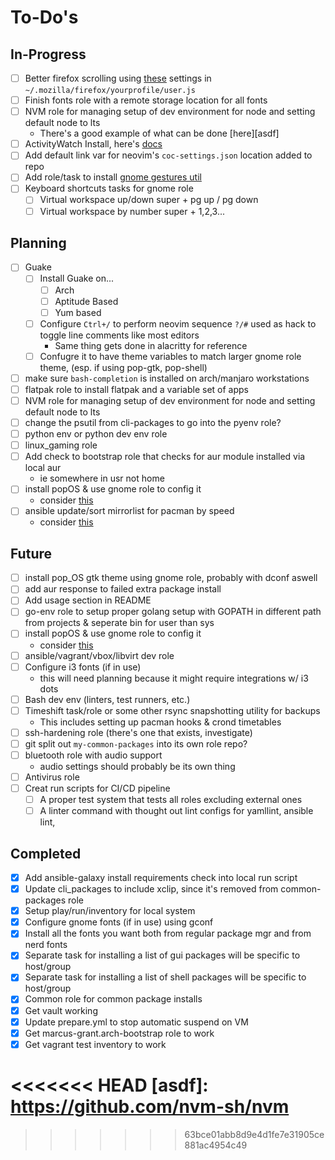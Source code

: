 To-Do's
=======

In-Progress
-----------

- [ ] Better firefox scrolling using [these][02] settings in `~/.mozilla/firefox/yourprofile/user.js`
- [ ] Finish fonts role with a remote storage location for all fonts
- [ ] NVM role for managing setup of dev environment for node and setting default node to lts
    - There's a good example of what can be done [here][asdf]
- [ ] ActivityWatch Install, here's [docs][01]
- [ ] Add default link var for neovim's `coc-settings.json` location added to repo
- [ ] Add role/task to install [gnome gestures util](https://gitlab.com/cunidev/gestures)
- [ ] Keyboard shortcuts tasks for gnome role
    - [ ] Virtual workspace up/down super + pg up / pg down
    - [ ] Virtual workspace by number super + 1,2,3...

Planning
--------

- [ ] Guake
    - [ ] Install Guake on...
        - [ ] Arch
        - [ ] Aptitude Based
        - [ ] Yum based
    - [ ] Configure `Ctrl+/` to perform neovim sequence `?/#` used as hack to toggle line comments like most editors
        - Same thing gets done in alacritty for reference
    - [ ] Confugre it to have theme variables to match larger gnome role theme, (esp. if using pop-gtk, pop-shell)
- [ ] make sure `bash-completion` is installed on arch/manjaro workstations
- [ ] flatpak role to install flatpak and a variable set of apps
- [ ] NVM role for managing setup of dev environment for node and setting default node to lts
- [ ] change the psutil from cli-packages to go into the pyenv role?
- [ ] python env or python dev env role
- [ ] linux_gaming role
- [ ] Add check to bootstrap role that checks for aur module installed via local aur
    - ie somewhere in usr not home
- [ ] install popOS & use gnome role to config it
    - consider [this](https://www.addictivetips.com/ubuntu-linux-tips/install-pop-gtk-theme-on-linux/)
- [ ] ansible update/sort mirrorlist for pacman by speed
    - consider [this](https://wiki.archlinux.org/index.php/Mirrors)

Future
------

- [ ] install pop_OS gtk theme using gnome role, probably with dconf aswell
- [ ] add aur response to failed extra package install
- [ ] Add usage section in README
- [ ] go-env role to setup proper golang setup with GOPATH in different path from projects & seperate bin for user than sys
- [ ] install popOS & use gnome role to config it
    - consider [this](https://www.addictivetips.com/ubuntu-linux-tips/install-pop-gtk-theme-on-linux/)
- [ ] ansible/vagrant/vbox/libvirt dev role
- [ ] Configure i3 fonts (if in use) 
    - this will need planning because it might require integrations w/ i3 dots
- [ ] Bash dev env (linters, test runners, etc.)
- [ ] Timeshift task/role or some other rsync snapshotting utility for backups
    - This includes setting up pacman hooks & crond timetables
- [ ] ssh-hardening role (there's one that exists, investigate)
- [ ] git split out `my-common-packages` into its own role repo?
- [ ] bluetooth role with audio support
    - audio settings should probably be its own thing
- [ ] Antivirus role
- [ ] Creat run scripts for CI/CD pipeline
    - [ ] A proper test system that tests all roles excluding external ones
    - [ ] A linter command with thought out lint configs for yamllint, ansible lint, 

Completed
---------

- [x] Add ansible-galaxy install requirements check into local run script
- [x] Update cli_packages to include xclip, since it's removed from common-packages role
- [x] Setup play/run/inventory for local system
- [x] Configure gnome fonts (if in use) using gconf
- [x] Install all the fonts you want both from regular package mgr and from nerd fonts
- [x] Separate task for installing a list of gui packages will be specific to host/group
- [x] Separate task for installing a list of shell packages will be specific to host/group
- [x] Common role for common package installs
- [x] Get vault working
- [x] Update prepare.yml to stop automatic suspend on VM
- [x] Get marcus-grant.arch-bootstrap role to work
- [x] Get vagrant test inventory to work

<<<<<<< HEAD
[asdf]: https://github.com/nvm-sh/nvm
=======

[01]: https://docs.activitywatch.net/en/latest/getting-started.html "ActivityWatch Docs: Getting Started"
[02]: https://wiki.archlinux.org/index.php/Firefox#Smooth_Scrolling "Arch Wiki: Firefox - Smooth Scroll"
>>>>>>> 63bce01abb8d9e4d1fe7e31905ce881ac4954c49
